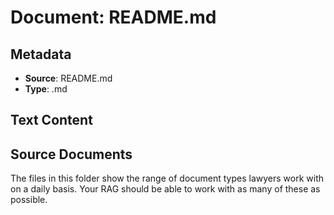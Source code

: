 # Document: README.md

## Metadata
- **Source**: README.md
- **Type**: .md

## Text Content

## Source Documents

The files in this folder show the range of document types lawyers work with on a daily basis. Your RAG should be able to work with as many of these as possible.
